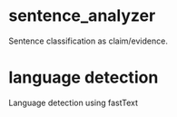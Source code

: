 # sentence_analyzer
Sentence classification as claim/evidence.

# language detection
Language detection using fastText